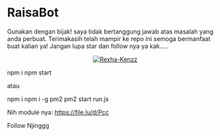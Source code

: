 # RaisaBot
Gunakan dengan bijak! saya tidak bertanggung jawab atas masalah yang anda perbuat. Terimakasih telah mampir ke repo ini semoga bermanfaat buat kalian ya! Jangan lupa star dan follow nya ya kak.....

<p align="center">
    <a href="https://Rexha-Kenzz.github.io">
        <img
            src="https://readme-typing-svg.herokuapp.com?size=15&width=280&lines=Thank+for+using+raisa+bot+🤗"
            alt="Rexha-Kenzz"
        />
    </a>
</p>

</p>
npm i
npm start

atau

npm i
npm i -g pm2
pm2 start run.js

Nih module nya:
https://file.lu/d/Pcc


Follow Njinggg 
